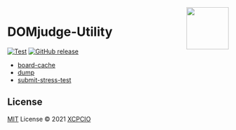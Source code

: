 <img align="right" width="96px" src="./assets/python3_logo.png">

# DOMjudge-Utility

[![Test][test-ci-badge]][test-ci]
[![GitHub release][gh-release-badge]][gh-release]

* [board-cache](./board-cache/)
* [dump](./dump)
* [submit-stress-test](./submit-stress-test)

## License

[MIT](./LICENSE) License © 2021 [XCPCIO][xcpcio]

[xcpcio]: https://github.com/XCPCIO
[test-ci-badge]: https://github.com/XCPCIO/domjudge-utility/workflows/Test/badge.svg
[test-ci]: https://github.com/XCPCIO/domjudge-utility/actions/workflows/test.yml
[gh-release-badge]: https://img.shields.io/github/release/XCPCIO/domjudge-utility.svg
[gh-release]: https://GitHub.com/XCPCIO/domjudge-utility/releases/
